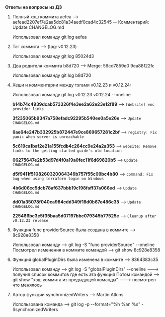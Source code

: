 **Ответы на  вопросы из ДЗ**

1. Полный хэш коммита aefea --> aefead2207ef7e2aa5dc81a34aedf0cad4c32545 -- Комментарий: Update CHANGELOG.md

   Использовал команду git log aefea 

2. Тэг коммита  --> (tag: v0.12.23)

   Использовал команду git log 85024d3

3. Два родителя коммита b8d720 --> Merge: 56cd7859e0 9ea88f22fc

   Использовал команду git log b8d720

4. Хеши и комментарии между тэгами  v0.12.23 и v0.12.24:

   Использовал команду git log v0.12.23 v0.12.24 --oneline

    **b14b74c4939dcab573326f4e3ee2a62e23e12f89** --> `[Website] vmc provider links`

    **3f235065b9347a758efadc92295b540ee0a5e26e** --> `Update CHANGELOG.md`

    **6ae64e247b332925b872447e9ce869657281c2bf** -->  `registry: Fix panic when server is unreachable`

    **5c619ca1baf2e21a155fcdb4c264cc9e24a2a353** -->  `website: Remove links to the getting started guide's old location`

    **06275647e2b53d97d4f0a19a0fec11f6d69820b5** -->  `Update CHANGELOG.md`

    **d5f9411f5108260320064349b757f55c09bc4b80** -->  `command: Fix bug when using terraform login on Windows`

    **4b6d06cc5dcb78af637bbb19c198faff37a066ed** -->  `Update CHANGELOG.md`

    **dd01a35078f040ca984cdd349f18d0b67e486c35** -->  `Update CHANGELOG.md`

    **225466bc3e5f35baa5d07197bbc079345b77525e** -->  `Cleanup after v0.12.23 release`


5. Функция func providerSource была создана в коммите --> 8c928e8358

   Использовал команду --> git log -S "func providerSource" --oneline
   Посмотрел изменения в коммите командой --> git show 8c928e8358

6. Функция globalPluginDirs была изменена в коммите --> 8364383c35
   
   Использовал команду --> git log -S "globalPluginDirs" --oneline ---> получил список коммитов где есть эта функция
   Потом командой --> git show "хэш коммита из предыдущей команды" ---> посмотрел что менялось 

7. Автор функции synchronizedWriters --> Martin Atkins

   Использована команда --> git log -p --format="%h %an %s" -SsynchronizedWriters